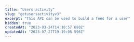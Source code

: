 ```yaml
---
title: "Users activity"
slug: "getusersactivityv3"
excerpt: "This API can be used to build a feed for a user"
hidden: true
createdAt: "2023-03-24T14:10:57.680Z"
updatedAt: "2023-07-27T19:19:08.596Z"
---
```

